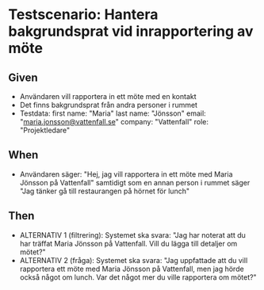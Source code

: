 # Testscenario: Hantera bakgrundsprat vid inrapportering av möte

## Given
- Användaren vill rapportera in ett möte med en kontakt
- Det finns bakgrundsprat från andra personer i rummet
- Testdata:
     first name: "Maria"
     last name: "Jönsson"
     email: "maria.jonsson@vattenfall.se"
     company: "Vattenfall"
     role: "Projektledare"


## When
- Användaren säger: "Hej, jag vill rapportera in ett möte med Maria Jönsson på Vattenfall" samtidigt som en annan person i rummet säger "Jag tänker gå till restaurangen på hörnet för lunch"

## Then
- ALTERNATIV 1 (filtrering): Systemet ska svara: "Jag har noterat att du har träffat Maria Jönsson på Vattenfall. Vill du lägga till detaljer om mötet?"
- ALTERNATIV 2 (fråga): Systemet ska svara: "Jag uppfattade att du vill rapportera ett möte med Maria Jönsson på Vattenfall, men jag hörde också något om lunch. Var det något mer du ville rapportera om mötet?" 